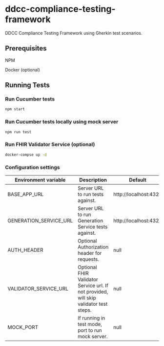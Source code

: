 # ddcc-compliance-testing-framework

DDCC Compliance Testing Framework using Gherkin test scenarios.

## Prerequisites

NPM

Docker (optional)

## Running Tests

### Run Cucumber tests

```sh
npm start
```

### Run Cucumber tests locally using mock server

```sh
npm run test
```

### Run FHIR Validator Service (optional)
```sh
docker-compse up -d
```

### Configuration settings
| Environment variable  | Description | Default |
| ------------- | ------------- | ------------- | 
| BASE_APP_URL  | Server URL to run tests against.  | http://localhost:4321 |
| GENERATION_SERVICE_URL  | Server URL to run Generation Service tests against. | http://localhost:4321 |
| AUTH_HEADER  | Optional Authorization header for requests.    | null  |
| VALIDATOR_SERVICE_URL  | Optional FHIR Validator Service url. If not provided, will skip validator test steps.    | null  |
| MOCK_PORT  |  If running in test mode, port to run mock server.  | null  |
